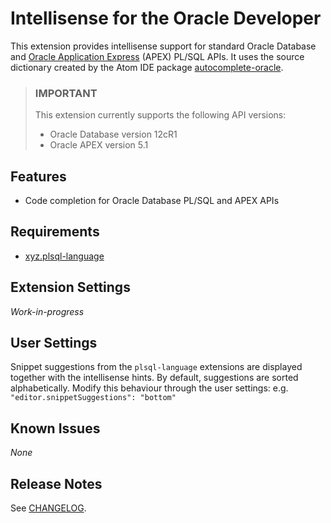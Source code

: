 # Intellisense for the Oracle Developer

This extension provides intellisense support for standard Oracle Database and [Oracle Application Express](https://apex.oracle.com/) (APEX) PL/SQL APIs. It uses the source dictionary created by the Atom IDE package [autocomplete-oracle](https://atom.io/packages/autocomplete-oracle).

> ### IMPORTANT
> This extension currently supports the following API versions:
> * Oracle Database version 12cR1
> * Oracle APEX version 5.1

## Features

* Code completion for Oracle Database PL/SQL and APEX APIs

## Requirements

* [xyz.plsql-language](https://marketplace.visualstudio.com/items?itemName=xyz.plsql-language)

## Extension Settings

_Work-in-progress_

## User Settings

Snippet suggestions from the `plsql-language` extensions are displayed together with the intellisense hints. By default, suggestions are sorted alphabetically. Modify this behaviour through the user settings: e.g. `"editor.snippetSuggestions": "bottom"`

## Known Issues

_None_

## Release Notes

See [CHANGELOG](./CHANGELOG.md).
